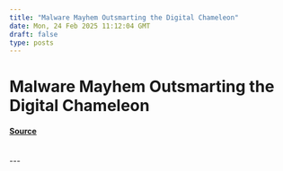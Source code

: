 ```yaml
---
title: "Malware Mayhem Outsmarting the Digital Chameleon"
date: Mon, 24 Feb 2025 11:12:04 GMT
draft: false
type: posts
---
```

# Malware Mayhem Outsmarting the Digital Chameleon









#### [Source](https://hackernoon.com/malware-mayhem-outsmarting-the-digital-chameleon?source=rss)

<br/>
---
